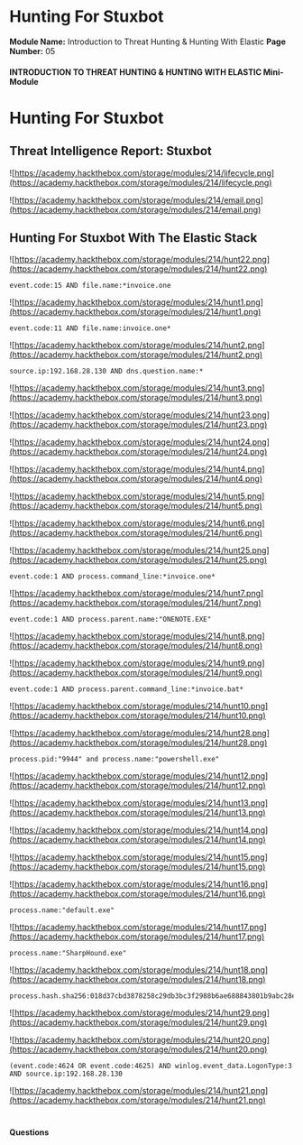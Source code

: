 <!--
 // Platform: Academy
// URL: https://academy.hackthebox.com/module/214/section/2285
// Platform Version: V1
// Module ID: 214
// Module Name: Introduction to Threat Hunting & Hunting With Elastic
// Module Difficulty: Medium
// Section ID: 2285
// Section Title: Hunting For Stuxbot
// Page Title: Hack The Box - Academy
// Page Number: 05
-->

# Hunting For Stuxbot

**Module Name:** Introduction to Threat Hunting & Hunting With Elastic **Page Number:** 05

#### 

#### INTRODUCTION TO THREAT HUNTING & HUNTING WITH ELASTIC Mini-Module

# Hunting For Stuxbot

## Threat Intelligence Report: Stuxbot

![https://academy.hackthebox.com/storage/modules/214/lifecycle.png](https://academy.hackthebox.com/storage/modules/214/lifecycle.png)

![https://academy.hackthebox.com/storage/modules/214/email.png](https://academy.hackthebox.com/storage/modules/214/email.png)

## Hunting For Stuxbot With The Elastic Stack

![https://academy.hackthebox.com/storage/modules/214/hunt22.png](https://academy.hackthebox.com/storage/modules/214/hunt22.png)

``` shell-session
event.code:15 AND file.name:*invoice.one
```

![https://academy.hackthebox.com/storage/modules/214/hunt1.png](https://academy.hackthebox.com/storage/modules/214/hunt1.png)

``` shell-session
event.code:11 AND file.name:invoice.one*
```

![https://academy.hackthebox.com/storage/modules/214/hunt2.png](https://academy.hackthebox.com/storage/modules/214/hunt2.png)

``` shell-session
source.ip:192.168.28.130 AND dns.question.name:*
```

![https://academy.hackthebox.com/storage/modules/214/hunt3.png](https://academy.hackthebox.com/storage/modules/214/hunt3.png)

![https://academy.hackthebox.com/storage/modules/214/hunt23.png](https://academy.hackthebox.com/storage/modules/214/hunt23.png)

![https://academy.hackthebox.com/storage/modules/214/hunt24.png](https://academy.hackthebox.com/storage/modules/214/hunt24.png)

![https://academy.hackthebox.com/storage/modules/214/hunt4.png](https://academy.hackthebox.com/storage/modules/214/hunt4.png)

![https://academy.hackthebox.com/storage/modules/214/hunt5.png](https://academy.hackthebox.com/storage/modules/214/hunt5.png)

![https://academy.hackthebox.com/storage/modules/214/hunt6.png](https://academy.hackthebox.com/storage/modules/214/hunt6.png)

![https://academy.hackthebox.com/storage/modules/214/hunt25.png](https://academy.hackthebox.com/storage/modules/214/hunt25.png)

``` shell-session
event.code:1 AND process.command_line:*invoice.one*
```

![https://academy.hackthebox.com/storage/modules/214/hunt7.png](https://academy.hackthebox.com/storage/modules/214/hunt7.png)

``` shell-session
event.code:1 AND process.parent.name:"ONENOTE.EXE"
```

![https://academy.hackthebox.com/storage/modules/214/hunt8.png](https://academy.hackthebox.com/storage/modules/214/hunt8.png)

![https://academy.hackthebox.com/storage/modules/214/hunt9.png](https://academy.hackthebox.com/storage/modules/214/hunt9.png)

``` shell-session
event.code:1 AND process.parent.command_line:*invoice.bat*
```

![https://academy.hackthebox.com/storage/modules/214/hunt10.png](https://academy.hackthebox.com/storage/modules/214/hunt10.png)

![https://academy.hackthebox.com/storage/modules/214/hunt28.png](https://academy.hackthebox.com/storage/modules/214/hunt28.png)

``` shell-session
process.pid:"9944" and process.name:"powershell.exe"
```

![https://academy.hackthebox.com/storage/modules/214/hunt12.png](https://academy.hackthebox.com/storage/modules/214/hunt12.png)

![https://academy.hackthebox.com/storage/modules/214/hunt13.png](https://academy.hackthebox.com/storage/modules/214/hunt13.png)

![https://academy.hackthebox.com/storage/modules/214/hunt14.png](https://academy.hackthebox.com/storage/modules/214/hunt14.png)

![https://academy.hackthebox.com/storage/modules/214/hunt15.png](https://academy.hackthebox.com/storage/modules/214/hunt15.png)

![https://academy.hackthebox.com/storage/modules/214/hunt16.png](https://academy.hackthebox.com/storage/modules/214/hunt16.png)

``` shell-session
process.name:"default.exe"
```

![https://academy.hackthebox.com/storage/modules/214/hunt17.png](https://academy.hackthebox.com/storage/modules/214/hunt17.png)

``` shell-session
process.name:"SharpHound.exe"
```

![https://academy.hackthebox.com/storage/modules/214/hunt18.png](https://academy.hackthebox.com/storage/modules/214/hunt18.png)

``` shell-session
process.hash.sha256:018d37cbd3878258c29db3bc3f2988b6ae688843801b9abc28e6151141ab66d4
```

![https://academy.hackthebox.com/storage/modules/214/hunt29.png](https://academy.hackthebox.com/storage/modules/214/hunt29.png)

![https://academy.hackthebox.com/storage/modules/214/hunt20.png](https://academy.hackthebox.com/storage/modules/214/hunt20.png)

``` shell-session
(event.code:4624 OR event.code:4625) AND winlog.event_data.LogonType:3 AND source.ip:192.168.28.130
```

![https://academy.hackthebox.com/storage/modules/214/hunt21.png](https://academy.hackthebox.com/storage/modules/214/hunt21.png)

# 

# 

#### Questions

####
